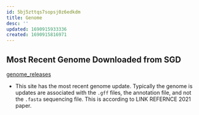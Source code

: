 ```yaml
---
id: 5bj5zttqs7sopsj0z6edkdm
title: Genome
desc: ''
updated: 1690915933336
created: 1690915816971
---
```

## Most Recent Genome Downloaded from SGD

[genome_releases](http://sgd-archive.yeastgenome.org/sequence/S288C_reference/genome_releases/)

- This site has the most recent genome update. Typically the genome is updates are associated with the `.gff` files, the annotation file, and not the `.fasta` sequencing file. This is according to LINK REFERNCE 2021 paper.
